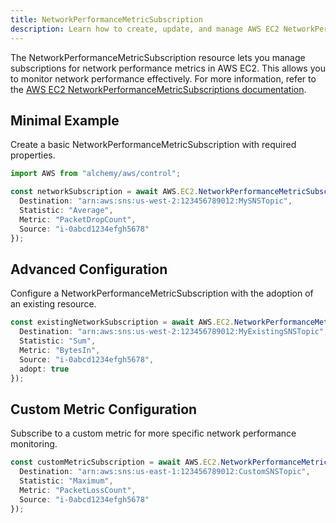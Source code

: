 ```yaml
---
title: NetworkPerformanceMetricSubscription
description: Learn how to create, update, and manage AWS EC2 NetworkPerformanceMetricSubscriptions using Alchemy Cloud Control.
---
```


The NetworkPerformanceMetricSubscription resource lets you manage subscriptions for network performance metrics in AWS EC2. This allows you to monitor network performance effectively. For more information, refer to the [AWS EC2 NetworkPerformanceMetricSubscriptions documentation](https://docs.aws.amazon.com/ec2/latest/userguide/).

## Minimal Example

Create a basic NetworkPerformanceMetricSubscription with required properties.

```ts
import AWS from "alchemy/aws/control";

const networkSubscription = await AWS.EC2.NetworkPerformanceMetricSubscription("networkSubscription", {
  Destination: "arn:aws:sns:us-west-2:123456789012:MySNSTopic",
  Statistic: "Average",
  Metric: "PacketDropCount",
  Source: "i-0abcd1234efgh5678"
});
```

## Advanced Configuration

Configure a NetworkPerformanceMetricSubscription with the adoption of an existing resource.

```ts
const existingNetworkSubscription = await AWS.EC2.NetworkPerformanceMetricSubscription("existingNetworkSubscription", {
  Destination: "arn:aws:sns:us-west-2:123456789012:MyExistingSNSTopic",
  Statistic: "Sum",
  Metric: "BytesIn",
  Source: "i-0abcd1234efgh5678",
  adopt: true
});
```

## Custom Metric Configuration

Subscribe to a custom metric for more specific network performance monitoring.

```ts
const customMetricSubscription = await AWS.EC2.NetworkPerformanceMetricSubscription("customMetricSubscription", {
  Destination: "arn:aws:sns:us-east-1:123456789012:CustomSNSTopic",
  Statistic: "Maximum",
  Metric: "PacketLossCount",
  Source: "i-0abcd1234efgh5678"
});
```